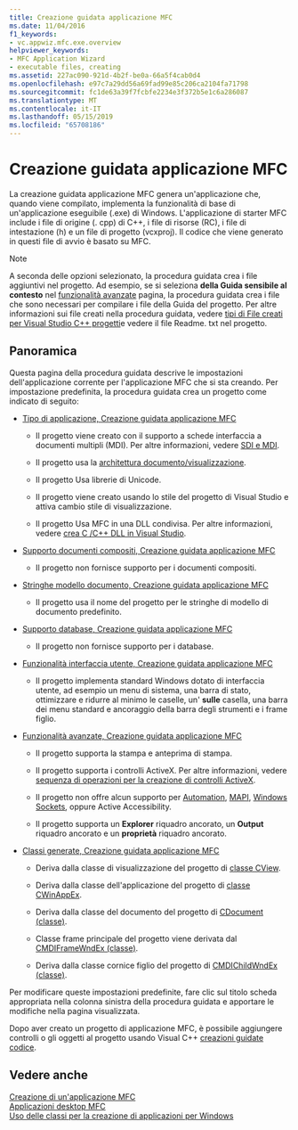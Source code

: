 ```yaml
---
title: Creazione guidata applicazione MFC
ms.date: 11/04/2016
f1_keywords:
- vc.appwiz.mfc.exe.overview
helpviewer_keywords:
- MFC Application Wizard
- executable files, creating
ms.assetid: 227ac090-921d-4b2f-be0a-66a5f4cab0d4
ms.openlocfilehash: e97c7a29dd56a69fad99e85c206ca2104fa71798
ms.sourcegitcommit: fc1de63a39f7fcbfe2234e3f372b5e1c6a286087
ms.translationtype: MT
ms.contentlocale: it-IT
ms.lasthandoff: 05/15/2019
ms.locfileid: "65708186"
---
```

# <a name="mfc-application-wizard"></a>Creazione guidata applicazione MFC

La creazione guidata applicazione MFC genera un'applicazione che, quando viene compilato, implementa la funzionalità di base di un'applicazione eseguibile (.exe) di Windows. L'applicazione di starter MFC include i file di origine (. cpp) di C++, i file di risorse (RC), i file di intestazione (h) e un file di progetto (vcxproj). Il codice che viene generato in questi file di avvio è basato su MFC.

> [!NOTE]
>  A seconda delle opzioni selezionato, la procedura guidata crea i file aggiuntivi nel progetto. Ad esempio, se si seleziona **della Guida sensibile al contesto** nel [funzionalità avanzate](../../mfc/reference/advanced-features-mfc-application-wizard.md) pagina, la procedura guidata crea i file che sono necessari per compilare i file della Guida del progetto. Per altre informazioni sui file creati nella procedura guidata, vedere [tipi di File creati per Visual Studio C++ progetti](../../build/reference/file-types-created-for-visual-cpp-projects.md)e vedere il file Readme. txt nel progetto.

## <a name="overview"></a>Panoramica

Questa pagina della procedura guidata descrive le impostazioni dell'applicazione corrente per l'applicazione MFC che si sta creando. Per impostazione predefinita, la procedura guidata crea un progetto come indicato di seguito:

- [Tipo di applicazione, Creazione guidata applicazione MFC](../../mfc/reference/application-type-mfc-application-wizard.md)

   - Il progetto viene creato con il supporto a schede interfaccia a documenti multipli (MDI). Per altre informazioni, vedere [SDI e MDI](../../mfc/sdi-and-mdi.md).

   - Il progetto usa la [architettura documento/visualizzazione](../../mfc/document-view-architecture.md).

   - Il progetto Usa librerie di Unicode.

   - Il progetto viene creato usando lo stile del progetto di Visual Studio e attiva cambio stile di visualizzazione.

   - Il progetto Usa MFC in una DLL condivisa. Per altre informazioni, vedere [crea C /C++ DLL in Visual Studio](../../build/dlls-in-visual-cpp.md).

- [Supporto documenti compositi, Creazione guidata applicazione MFC](../../mfc/reference/compound-document-support-mfc-application-wizard.md)

   - Il progetto non fornisce supporto per i documenti compositi.

- [Stringhe modello documento, Creazione guidata applicazione MFC](../../mfc/reference/document-template-strings-mfc-application-wizard.md)

   - Il progetto usa il nome del progetto per le stringhe di modello di documento predefinito.

- [Supporto database, Creazione guidata applicazione MFC](../../mfc/reference/database-support-mfc-application-wizard.md)

   - Il progetto non fornisce supporto per i database.

- [Funzionalità interfaccia utente, Creazione guidata applicazione MFC](../../mfc/reference/user-interface-features-mfc-application-wizard.md)

   - Il progetto implementa standard Windows dotato di interfaccia utente, ad esempio un menu di sistema, una barra di stato, ottimizzare e ridurre al minimo le caselle, un' **sulle** casella, una barra dei menu standard e ancoraggio della barra degli strumenti e i frame figlio.

- [Funzionalità avanzate, Creazione guidata applicazione MFC](../../mfc/reference/advanced-features-mfc-application-wizard.md)

   - Il progetto supporta la stampa e anteprima di stampa.

   - Il progetto supporta i controlli ActiveX. Per altre informazioni, vedere [sequenza di operazioni per la creazione di controlli ActiveX](../../mfc/sequence-of-operations-for-creating-activex-controls.md).

   - Il progetto non offre alcun supporto per [Automation](../../mfc/automation.md), [MAPI](../../mfc/mapi-support-in-mfc.md), [Windows Sockets](../../mfc/windows-sockets-in-mfc.md), oppure Active Accessibility.

   - Il progetto supporta un **Explorer** riquadro ancorato, un **Output** riquadro ancorato e un **proprietà** riquadro ancorato.

- [Classi generate, Creazione guidata applicazione MFC](../../mfc/reference/generated-classes-mfc-application-wizard.md)

   - Deriva dalla classe di visualizzazione del progetto di [classe CView](../../mfc/reference/cview-class.md).

   - Deriva dalla classe dell'applicazione del progetto di [classe CWinAppEx](../../mfc/reference/cwinappex-class.md).

   - Deriva dalla classe del documento del progetto di [CDocument (classe)](../../mfc/reference/cdocument-class.md).

   - Classe frame principale del progetto viene derivata dal [CMDIFrameWndEx (classe)](../../mfc/reference/cmdiframewndex-class.md).

   - Deriva dalla classe cornice figlio del progetto di [CMDIChildWndEx (classe)](../../mfc/reference/cmdichildwndex-class.md).

Per modificare queste impostazioni predefinite, fare clic sul titolo scheda appropriata nella colonna sinistra della procedura guidata e apportare le modifiche nella pagina visualizzata.

Dopo aver creato un progetto di applicazione MFC, è possibile aggiungere controlli o gli oggetti al progetto usando Visual C++ [creazioni guidate codice](../../ide/adding-functionality-with-code-wizards-cpp.md).

## <a name="see-also"></a>Vedere anche

[Creazione di un'applicazione MFC](../../mfc/reference/creating-an-mfc-application.md)<br/>
[Applicazioni desktop MFC](../../mfc/mfc-desktop-applications.md)<br/>
[Uso delle classi per la creazione di applicazioni per Windows](../../mfc/using-the-classes-to-write-applications-for-windows.md)
